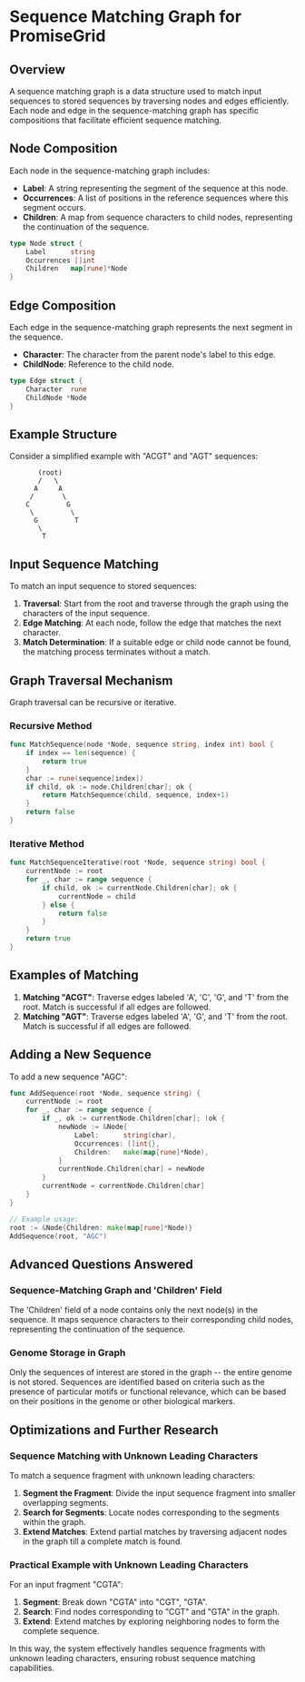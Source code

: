 # Sequence Matching Graph for PromiseGrid

## Overview

A sequence matching graph is a data structure used to match input sequences to stored sequences by traversing nodes and edges efficiently. Each node and edge in the sequence-matching graph has specific compositions that facilitate efficient sequence matching.

## Node Composition

Each node in the sequence-matching graph includes:

- **Label**: A string representing the segment of the sequence at this node.
- **Occurrences**: A list of positions in the reference sequences where this segment occurs.
- **Children**: A map from sequence characters to child nodes, representing the continuation of the sequence.

```go
type Node struct {
    Label      string
    Occurrences []int
    Children   map[rune]*Node
}
```

## Edge Composition

Each edge in the sequence-matching graph represents the next segment in the sequence.

- **Character**: The character from the parent node's label to this edge.
- **ChildNode**: Reference to the child node.

```go
type Edge struct {
    Character  rune
    ChildNode *Node
}
```

## Example Structure

Consider a simplified example with "ACGT" and "AGT" sequences:

```plaintext
       (root)
       /   \
      A     A
     /       \
    C         G
     \         \
      G         T
       \
        T
```

## Input Sequence Matching

To match an input sequence to stored sequences:

1. **Traversal**: Start from the root and traverse through the graph using the characters of the input sequence.
2. **Edge Matching**: At each node, follow the edge that matches the next character.
3. **Match Determination**: If a suitable edge or child node cannot be found, the matching process terminates without a match.

## Graph Traversal Mechanism

Graph traversal can be recursive or iterative.

### Recursive Method

```go
func MatchSequence(node *Node, sequence string, index int) bool {
    if index == len(sequence) {
        return true
    }
    char := rune(sequence[index])
    if child, ok := node.Children[char]; ok {
        return MatchSequence(child, sequence, index+1)
    }
    return false
}
```

### Iterative Method

```go
func MatchSequenceIterative(root *Node, sequence string) bool {
    currentNode := root
    for _, char := range sequence {
        if child, ok := currentNode.Children[char]; ok {
            currentNode = child
        } else {
            return false
        }
    }
    return true
}
```

## Examples of Matching

1. **Matching "ACGT"**: Traverse edges labeled 'A', 'C', 'G', and 'T' from the root. Match is successful if all edges are followed.
2. **Matching "AGT"**: Traverse edges labeled 'A', 'G', and 'T' from the root. Match is successful if all edges are followed.

## Adding a New Sequence

To add a new sequence "AGC":

```go
func AddSequence(root *Node, sequence string) {
    currentNode := root
    for _, char := range sequence {
        if _, ok := currentNode.Children[char]; !ok {
            newNode := &Node{
                Label:      string(char),
                Occurrences: []int{},
                Children:   make(map[rune]*Node),
            }
            currentNode.Children[char] = newNode
        }
        currentNode = currentNode.Children[char]
    }
}

// Example usage:
root := &Node{Children: make(map[rune]*Node)}
AddSequence(root, "AGC")
```

## Advanced Questions Answered

### Sequence-Matching Graph and 'Children' Field

The 'Children' field of a node contains only the next node(s) in the sequence. It maps sequence characters to their corresponding child nodes, representing the continuation of the sequence.

### Genome Storage in Graph

Only the sequences of interest are stored in the graph -- the entire genome is not stored. Sequences are identified based on criteria such as the presence of particular motifs or functional relevance, which can be based on their positions in the genome or other biological markers.

## Optimizations and Further Research

### Sequence Matching with Unknown Leading Characters

To match a sequence fragment with unknown leading characters:

1. **Segment the Fragment**: Divide the input sequence fragment into smaller overlapping segments.
2. **Search for Segments**: Locate nodes corresponding to the segments within the graph.
3. **Extend Matches**: Extend partial matches by traversing adjacent nodes in the graph till a complete match is found.

### Practical Example with Unknown Leading Characters

For an input fragment "CGTA":

1. **Segment**: Break down "CGTA" into "CGT", "GTA".
2. **Search**: Find nodes corresponding to "CGT" and "GTA" in the graph.
3. **Extend**: Extend matches by exploring neighboring nodes to form the complete sequence.

In this way, the system effectively handles sequence fragments with unknown leading characters, ensuring robust sequence matching capabilities.
